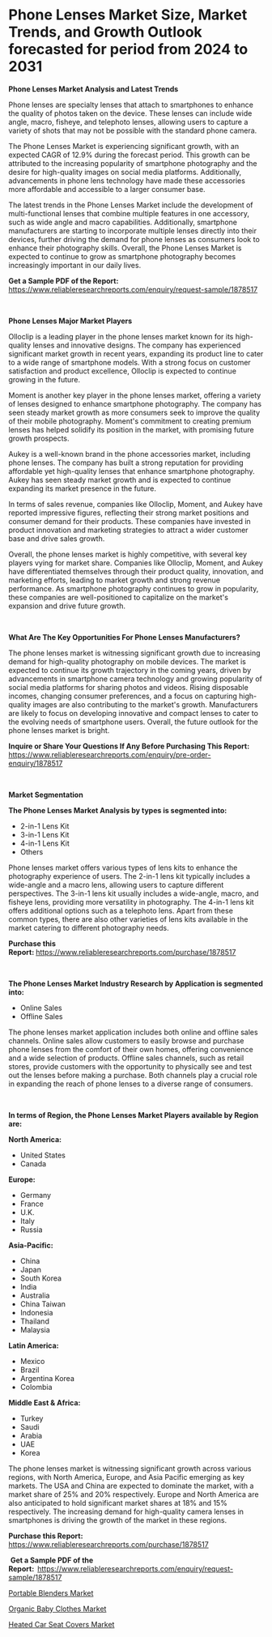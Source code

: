 <p><h1>Phone Lenses Market Size, Market Trends, and Growth Outlook forecasted for period from 2024 to 2031</h1></p><p><strong>Phone Lenses Market Analysis and Latest Trends</strong></p>
<p><p>Phone lenses are specialty lenses that attach to smartphones to enhance the quality of photos taken on the device. These lenses can include wide angle, macro, fisheye, and telephoto lenses, allowing users to capture a variety of shots that may not be possible with the standard phone camera.</p><p>The Phone Lenses Market is experiencing significant growth, with an expected CAGR of 12.9% during the forecast period. This growth can be attributed to the increasing popularity of smartphone photography and the desire for high-quality images on social media platforms. Additionally, advancements in phone lens technology have made these accessories more affordable and accessible to a larger consumer base.</p><p>The latest trends in the Phone Lenses Market include the development of multi-functional lenses that combine multiple features in one accessory, such as wide angle and macro capabilities. Additionally, smartphone manufacturers are starting to incorporate multiple lenses directly into their devices, further driving the demand for phone lenses as consumers look to enhance their photography skills. Overall, the Phone Lenses Market is expected to continue to grow as smartphone photography becomes increasingly important in our daily lives.</p></p>
<p><strong>Get a Sample PDF of the Report:&nbsp;</strong> <a href="https://www.reliableresearchreports.com/enquiry/request-sample/1878517">https://www.reliableresearchreports.com/enquiry/request-sample/1878517</a></p>
<p>&nbsp;</p>
<p><strong>Phone Lenses Major Market Players</strong></p>
<p><p>Olloclip is a leading player in the phone lenses market known for its high-quality lenses and innovative designs. The company has experienced significant market growth in recent years, expanding its product line to cater to a wide range of smartphone models. With a strong focus on customer satisfaction and product excellence, Olloclip is expected to continue growing in the future.</p><p>Moment is another key player in the phone lenses market, offering a variety of lenses designed to enhance smartphone photography. The company has seen steady market growth as more consumers seek to improve the quality of their mobile photography. Moment's commitment to creating premium lenses has helped solidify its position in the market, with promising future growth prospects.</p><p>Aukey is a well-known brand in the phone accessories market, including phone lenses. The company has built a strong reputation for providing affordable yet high-quality lenses that enhance smartphone photography. Aukey has seen steady market growth and is expected to continue expanding its market presence in the future.</p><p>In terms of sales revenue, companies like Olloclip, Moment, and Aukey have reported impressive figures, reflecting their strong market positions and consumer demand for their products. These companies have invested in product innovation and marketing strategies to attract a wider customer base and drive sales growth.</p><p>Overall, the phone lenses market is highly competitive, with several key players vying for market share. Companies like Olloclip, Moment, and Aukey have differentiated themselves through their product quality, innovation, and marketing efforts, leading to market growth and strong revenue performance. As smartphone photography continues to grow in popularity, these companies are well-positioned to capitalize on the market's expansion and drive future growth.</p></p>
<p>&nbsp;</p>
<p><strong>What Are The Key Opportunities For Phone Lenses Manufacturers?</strong></p>
<p><p>The phone lenses market is witnessing significant growth due to increasing demand for high-quality photography on mobile devices. The market is expected to continue its growth trajectory in the coming years, driven by advancements in smartphone camera technology and growing popularity of social media platforms for sharing photos and videos. Rising disposable incomes, changing consumer preferences, and a focus on capturing high-quality images are also contributing to the market's growth. Manufacturers are likely to focus on developing innovative and compact lenses to cater to the evolving needs of smartphone users. Overall, the future outlook for the phone lenses market is bright.</p></p>
<p><strong>Inquire or Share Your Questions If Any Before Purchasing This Report:</strong> <a href="https://www.reliableresearchreports.com/enquiry/pre-order-enquiry/1878517">https://www.reliableresearchreports.com/enquiry/pre-order-enquiry/1878517</a></p>
<p>&nbsp;</p>
<p><strong>Market Segmentation</strong></p>
<p><strong>The Phone Lenses Market Analysis by types is segmented into:</strong></p>
<p><ul><li>2-in-1 Lens Kit</li><li>3-in-1 Lens Kit</li><li>4-in-1 Lens Kit</li><li>Others</li></ul></p>
<p><p>Phone lenses market offers various types of lens kits to enhance the photography experience of users. The 2-in-1 lens kit typically includes a wide-angle and a macro lens, allowing users to capture different perspectives. The 3-in-1 lens kit usually includes a wide-angle, macro, and fisheye lens, providing more versatility in photography. The 4-in-1 lens kit offers additional options such as a telephoto lens. Apart from these common types, there are also other varieties of lens kits available in the market catering to different photography needs.</p></p>
<p><strong>Purchase this Report:&nbsp;</strong><a href="https://www.reliableresearchreports.com/purchase/1878517">https://www.reliableresearchreports.com/purchase/1878517</a></p>
<p>&nbsp;</p>
<p><strong>The Phone Lenses Market Industry Research by Application is segmented into:</strong></p>
<p><ul><li>Online Sales</li><li>Offline Sales</li></ul></p>
<p><p>The phone lenses market application includes both online and offline sales channels. Online sales allow customers to easily browse and purchase phone lenses from the comfort of their own homes, offering convenience and a wide selection of products. Offline sales channels, such as retail stores, provide customers with the opportunity to physically see and test out the lenses before making a purchase. Both channels play a crucial role in expanding the reach of phone lenses to a diverse range of consumers.</p></p>
<p>&nbsp;</p>
<p><strong>In terms of Region, the Phone Lenses Market Players available by Region are:</strong></p>
<p>
    <p> <strong> North America: </strong>
        <ul>
            <li>United States</li>
            <li>Canada</li>
        </ul>
        </p> 
    <p> <strong> Europe: </strong>
        <ul>
            <li>Germany</li>
            <li>France</li>
            <li>U.K.</li>
            <li>Italy</li>
            <li>Russia</li>
        </ul>
        </p> 
    <p> <strong> Asia-Pacific: </strong>
        <ul>
            <li>China</li>
            <li>Japan</li>
            <li>South Korea</li>
            <li>India</li>
            <li>Australia</li>
            <li>China Taiwan</li>
            <li>Indonesia</li>
            <li>Thailand</li>
            <li>Malaysia</li>
        </ul>
        </p> 
    <p> <strong> Latin America: </strong>
        <ul>
            <li>Mexico</li>
            <li>Brazil</li>
            <li>Argentina Korea</li>
            <li>Colombia</li>
        </ul>
        </p> 
    <p> <strong> Middle East & Africa: </strong>
        <ul>
            <li>Turkey</li>
            <li>Saudi</li>
            <li>Arabia</li>
            <li>UAE</li>
            <li>Korea</li>
        </ul>
    </p>
    </p>
<p><p>The phone lenses market is witnessing significant growth across various regions, with North America, Europe, and Asia Pacific emerging as key markets. The USA and China are expected to dominate the market, with a market share of 25% and 20% respectively. Europe and North America are also anticipated to hold significant market shares at 18% and 15% respectively. The increasing demand for high-quality camera lenses in smartphones is driving the growth of the market in these regions.</p></p>
<p><strong>Purchase this Report: </strong><a href="https://www.reliableresearchreports.com/purchase/1878517">https://www.reliableresearchreports.com/purchase/1878517</a></p>
<p>&nbsp;<strong>Get a Sample PDF of the Report:&nbsp;&nbsp;</strong><a href="https://www.reliableresearchreports.com/enquiry/request-sample/1878517">https://www.reliableresearchreports.com/enquiry/request-sample/1878517</a></p>
<p><strong></strong></p>
<p><p><a href="https://github.com/danielneavesallisons03mba/Market-Research-Report-List-1/blob/main/portable-blenders-market.md">Portable Blenders Market</a></p><p><a href="https://github.com/changoleonlaverguenzanoexiste/Market-Research-Report-List-2/blob/main/organic-baby-clothes-market.md">Organic Baby Clothes Market</a></p><p><a href="https://github.com/dimitrishawkinswaynenp91rgz/Market-Research-Report-List-1/blob/main/heated-car-seat-covers-market.md">Heated Car Seat Covers Market</a></p></p>
